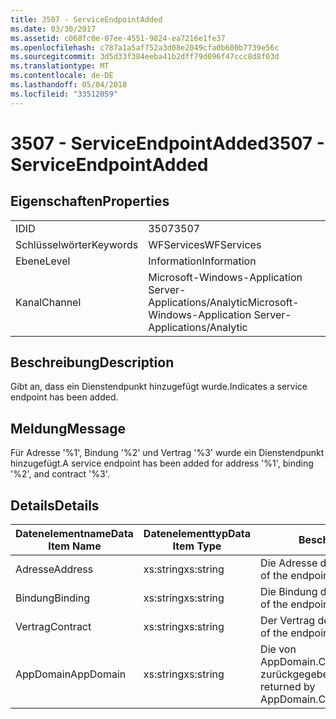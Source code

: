 ```yaml
---
title: 3507 - ServiceEndpointAdded
ms.date: 03/30/2017
ms.assetid: c068fc0e-07ee-4551-9824-ea7216e1fe37
ms.openlocfilehash: c787a1a5af752a3d08e2049cfa0b600b7739e56c
ms.sourcegitcommit: 3d5d33f384eeba41b2dff79d096f47ccc8d8f03d
ms.translationtype: MT
ms.contentlocale: de-DE
ms.lasthandoff: 05/04/2018
ms.locfileid: "33512059"
---
```

# <a name="3507---serviceendpointadded"></a><span data-ttu-id="2c807-102">3507 - ServiceEndpointAdded</span><span class="sxs-lookup"><span data-stu-id="2c807-102">3507 - ServiceEndpointAdded</span></span>
## <a name="properties"></a><span data-ttu-id="2c807-103">Eigenschaften</span><span class="sxs-lookup"><span data-stu-id="2c807-103">Properties</span></span>  
  
|||  
|-|-|  
|<span data-ttu-id="2c807-104">ID</span><span class="sxs-lookup"><span data-stu-id="2c807-104">ID</span></span>|<span data-ttu-id="2c807-105">3507</span><span class="sxs-lookup"><span data-stu-id="2c807-105">3507</span></span>|  
|<span data-ttu-id="2c807-106">Schlüsselwörter</span><span class="sxs-lookup"><span data-stu-id="2c807-106">Keywords</span></span>|<span data-ttu-id="2c807-107">WFServices</span><span class="sxs-lookup"><span data-stu-id="2c807-107">WFServices</span></span>|  
|<span data-ttu-id="2c807-108">Ebene</span><span class="sxs-lookup"><span data-stu-id="2c807-108">Level</span></span>|<span data-ttu-id="2c807-109">Information</span><span class="sxs-lookup"><span data-stu-id="2c807-109">Information</span></span>|  
|<span data-ttu-id="2c807-110">Kanal</span><span class="sxs-lookup"><span data-stu-id="2c807-110">Channel</span></span>|<span data-ttu-id="2c807-111">Microsoft-Windows-Application Server-Applications/Analytic</span><span class="sxs-lookup"><span data-stu-id="2c807-111">Microsoft-Windows-Application Server-Applications/Analytic</span></span>|  
  
## <a name="description"></a><span data-ttu-id="2c807-112">Beschreibung</span><span class="sxs-lookup"><span data-stu-id="2c807-112">Description</span></span>  
 <span data-ttu-id="2c807-113">Gibt an, dass ein Dienstendpunkt hinzugefügt wurde.</span><span class="sxs-lookup"><span data-stu-id="2c807-113">Indicates a service endpoint has been added.</span></span>  
  
## <a name="message"></a><span data-ttu-id="2c807-114">Meldung</span><span class="sxs-lookup"><span data-stu-id="2c807-114">Message</span></span>  
 <span data-ttu-id="2c807-115">Für Adresse '%1', Bindung '%2' und Vertrag '%3' wurde ein Dienstendpunkt hinzugefügt.</span><span class="sxs-lookup"><span data-stu-id="2c807-115">A service endpoint has been added for address '%1', binding '%2', and contract '%3'.</span></span>  
  
## <a name="details"></a><span data-ttu-id="2c807-116">Details</span><span class="sxs-lookup"><span data-stu-id="2c807-116">Details</span></span>  
  
|<span data-ttu-id="2c807-117">Datenelementname</span><span class="sxs-lookup"><span data-stu-id="2c807-117">Data Item Name</span></span>|<span data-ttu-id="2c807-118">Datenelementtyp</span><span class="sxs-lookup"><span data-stu-id="2c807-118">Data Item Type</span></span>|<span data-ttu-id="2c807-119">Beschreibung</span><span class="sxs-lookup"><span data-stu-id="2c807-119">Description</span></span>|  
|--------------------|--------------------|-----------------|  
|<span data-ttu-id="2c807-120">Adresse</span><span class="sxs-lookup"><span data-stu-id="2c807-120">Address</span></span>|<span data-ttu-id="2c807-121">xs:string</span><span class="sxs-lookup"><span data-stu-id="2c807-121">xs:string</span></span>|<span data-ttu-id="2c807-122">Die Adresse des Endpunkts.</span><span class="sxs-lookup"><span data-stu-id="2c807-122">The address of the endpoint.</span></span>|  
|<span data-ttu-id="2c807-123">Bindung</span><span class="sxs-lookup"><span data-stu-id="2c807-123">Binding</span></span>|<span data-ttu-id="2c807-124">xs:string</span><span class="sxs-lookup"><span data-stu-id="2c807-124">xs:string</span></span>|<span data-ttu-id="2c807-125">Die Bindung des Endpunkts.</span><span class="sxs-lookup"><span data-stu-id="2c807-125">The binding of the endpoint.</span></span>|  
|<span data-ttu-id="2c807-126">Vertrag</span><span class="sxs-lookup"><span data-stu-id="2c807-126">Contract</span></span>|<span data-ttu-id="2c807-127">xs:string</span><span class="sxs-lookup"><span data-stu-id="2c807-127">xs:string</span></span>|<span data-ttu-id="2c807-128">Der Vertrag des Endpunkts.</span><span class="sxs-lookup"><span data-stu-id="2c807-128">The contract of the endpoint.</span></span>|  
|<span data-ttu-id="2c807-129">AppDomain</span><span class="sxs-lookup"><span data-stu-id="2c807-129">AppDomain</span></span>|<span data-ttu-id="2c807-130">xs:string</span><span class="sxs-lookup"><span data-stu-id="2c807-130">xs:string</span></span>|<span data-ttu-id="2c807-131">Die von AppDomain.CurrentDomain.FriendlyName zurückgegebene Zeichenfolge.</span><span class="sxs-lookup"><span data-stu-id="2c807-131">The string returned by AppDomain.CurrentDomain.FriendlyName.</span></span>|
